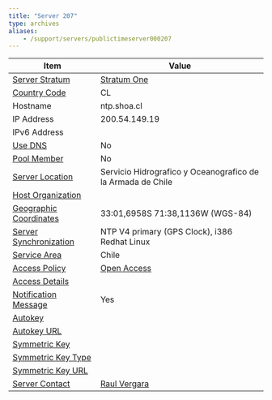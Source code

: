 ```yaml
---
title: "Server 207"
type: archives
aliases:
    - /support/servers/publictimeserver000207
---
```


| Item | Value |
| ----- | ----- |
| [Server Stratum](/support/servers/serverstratum) | [Stratum One](/support/servers/stratumonetimeservers) |
| [Country Code](/support/servers/countrycode) | CL |
| Hostname |  ntp.shoa.cl |
| IP Address |  200.54.149.19 |
| IPv6 Address | |
| [Use DNS](/support/servers/usedns) | No |
| [Pool Member](/support/servers/poolmember) | No |
| [Server Location](/support/servers/serverlocation) |  Servicio Hidrografico y Oceanografico de la Armada de Chile |
| [Host Organization](/support/servers/hostorganization) | |
| [ Geographic Coordinates](/support/servers/geographiccoordinates) |  33:01,6958S 71:38,1136W (WGS-84) |
| [Server Synchronization](/support/servers/serversynchronization) |  NTP V4 primary (GPS Clock), i386 Redhat Linux |
| [Service Area](/support/servers/servicearea) | Chile |
| [Access Policy](/support/servers/accesspolicy) | [Open Access](/support/servers/openaccess) |
| [Access Details](/support/servers/accessdetails) |  |
| [Notification Message](/support/servers/notificationmessage) | Yes |
| [Autokey](/support/servers/autokey) |  |
| [Autokey URL](/support/servers/autokeyurl) | |
| [Symmetric Key](/support/servers/symmetrickey) |  |
| [Symmetric Key Type](/support/servers/symmetrickeytype) | |
| [Symmetric Key URL](/support/servers/symmetrickeyurl) | |
| [Server Contact](/support/servers/servercontact) | [Raul Vergara](mailto:rvergara@shoa.cl) |